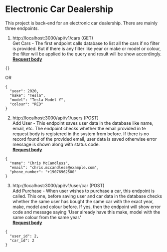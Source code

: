 # Electronic Car Dealership
This project is back-end for an electronic car dealership. There are mainly three endpoints.

1. http://localhost:3000/api/v1/cars (GET)\
Get Cars - The first endpoint calls database to list all the cars if no filter is provided. But if there is any filter like year or make or model or colour, the filter will be applied to the query and result will be show accordingly.\
<u><b>Request body</b></u>
```
{}
```
OR
```
{
  "year": 2020,
  "make": "Tesla",
  "model": "Tesla Model Y",
  "colour": "RED" 
}
```
2. http://localhost:3000/api/v1/users (POST)\
Add User - This endpoint saves user data in the database like name, email, etc. The endpoint checks whether the email provided in te request body is registered in the system from before. If there is no record found of the provided email, user data is saved otherwise error message is shown along with status code.\
<u><b>Request body</b></u>
```
{
  "name": "Chris McCandless",
  "email": "chris.mccandless@example.com",
  "phone_number": "+19076962500"
}
```
3. http://localhost:3000/api/v1/user/car (POST)\
Add Purchase - When user wishes to purchase a car, this endpoint is called. This one, before saving user and car data in the database checks whether the same user has bought the same car with the exact year, make, model and colour before. If yes, then the endpoint will show error code and message saying 'User already have this make, model with the same colour from the same year.'\
<u><b>Request body</b></u>
```
{
  "user_id": 2,
  "car_id": 2
}
```
